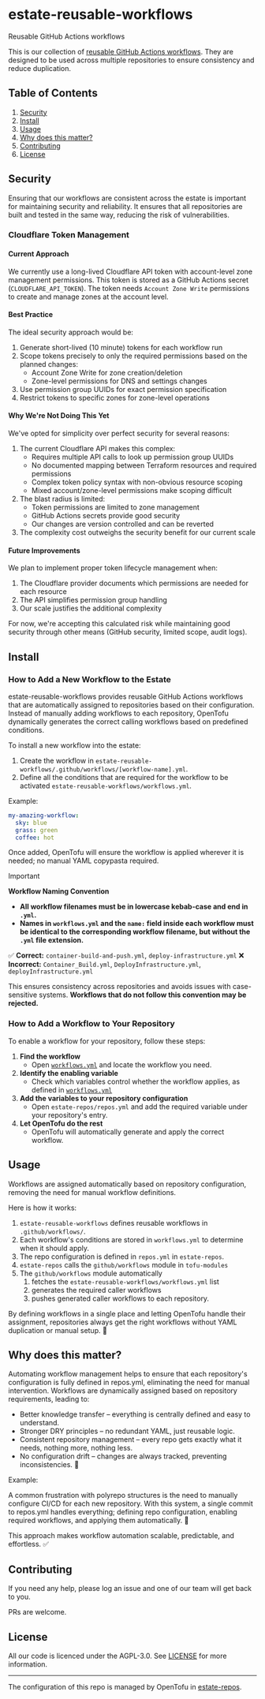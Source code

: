 [//]: # (STANDARD README)
[//]: # (https://github.com/RichardLitt/standard-readme)
[//]: # (----------------------------------------------)
[//]: # (Uncomment optional sections as required)
[//]: # (----------------------------------------------)

[//]: # (Title)
[//]: # (Match repository name)
[//]: # (REQUIRED)

# estate-reusable-workflows

[//]: # (Banner)
[//]: # (OPTIONAL)
[//]: # (Must not have its own title)
[//]: # (Must link to local image in current repository)


[//]: # (Badges)
[//]: # (OPTIONAL)
[//]: # (Must not have its own title)


[//]: # (Short description)
[//]: # (REQUIRED)
[//]: # (An overview of the intentions of this repo)
[//]: # (Must not have its own title)
[//]: # (Must be less than 120 characters)
[//]: # (Must match GitHub's description)

Reusable GitHub Actions workflows

[//]: # (Long Description)
[//]: # (OPTIONAL)
[//]: # (Must not have its own title)
[//]: # (A detailed description of the repo)

This is our collection of [reusable GitHub Actions workflows](https://resources.github.com/learn/pathways/automation/intermediate/create-reusable-workflows-in-github-actions/). They are designed to be used across multiple repositories to ensure consistency and reduce duplication.


## Table of Contents

[//]: # (REQUIRED)
[//]: # (Delete as appropriate)

1. [Security](#security)
1. [Install](#install)
1. [Usage](#usage)
2. [Why does this matter?](#why-does-this-matter-)
1. [Contributing](#contributing)
1. [License](#license)

## Security
[//]: # (OPTIONAL)
[//]: # (May go here if it is important to highlight security concerns.)

Ensuring that our workflows are consistent across the estate is important for maintaining security and reliability.
It ensures that all repositories are built and tested in the same way, reducing the risk of vulnerabilities.

### Cloudflare Token Management

#### Current Approach
We currently use a long-lived Cloudflare API token with account-level zone management permissions. This token is stored as a GitHub Actions secret (`CLOUDFLARE_API_TOKEN`). The token needs `Account Zone Write` permissions to create and manage zones at the account level.

#### Best Practice
The ideal security approach would be:
1. Generate short-lived (10 minute) tokens for each workflow run
2. Scope tokens precisely to only the required permissions based on the planned changes:
   - Account Zone Write for zone creation/deletion
   - Zone-level permissions for DNS and settings changes
3. Use permission group UUIDs for exact permission specification
4. Restrict tokens to specific zones for zone-level operations

#### Why We're Not Doing This Yet
We've opted for simplicity over perfect security for several reasons:
1. The current Cloudflare API makes this complex:
   - Requires multiple API calls to look up permission group UUIDs
   - No documented mapping between Terraform resources and required permissions
   - Complex token policy syntax with non-obvious resource scoping
   - Mixed account/zone-level permissions make scoping difficult
2. The blast radius is limited:
   - Token permissions are limited to zone management
   - GitHub Actions secrets provide good security
   - Our changes are version controlled and can be reverted
3. The complexity cost outweighs the security benefit for our current scale

#### Future Improvements
We plan to implement proper token lifecycle management when:
1. The Cloudflare provider documents which permissions are needed for each resource
2. The API simplifies permission group handling
3. Our scale justifies the additional complexity

For now, we're accepting this calculated risk while maintaining good security through other means (GitHub security, limited scope, audit logs).

[//]: # (## Background)
[//]: # (OPTIONAL)
[//]: # (Explain the motivation and abstract dependencies for this repo)

## Install

[//]: # (Explain how to install the thing.)
[//]: # (OPTIONAL IF documentation repo)
[//]: # (ELSE REQUIRED)

### How to Add a New Workflow to the Estate
estate-reusable-workflows provides reusable GitHub Actions workflows that are automatically assigned to repositories based on their configuration. Instead of manually adding workflows to each repository, OpenTofu dynamically generates the correct calling workflows based on predefined conditions.

To install a new workflow into the estate:
1.	Create the workflow in `estate-reusable-workflows/.github/workflows/[workflow-name].yml`.
2.	Define all the conditions that are required for the workflow to be activated `estate-reusable-workflows/workflows.yml`.

Example:

```yaml
my-amazing-workflow:
  sky: blue
  grass: green
  coffee: hot
```

Once added, OpenTofu will ensure the workflow is applied wherever it is needed; no manual YAML copypasta required.


> [!IMPORTANT]
> **Workflow Naming Convention**
>
> - **All workflow filenames must be in lowercase kebab-case and end in `.yml`.**
> - **Names in `workflows.yml` and the `name:` field inside each workflow must be identical to the corresponding workflow filename, but without the `.yml` file extension.**
>
> ✅ **Correct:** `container-build-and-push.yml`, `deploy-infrastructure.yml`
> ❌ **Incorrect:** `Container_Build.yml`, `DeployInfrastructure.yml`, `deployInfrastructure.yml`
>
> This ensures consistency across repositories and avoids issues with case-sensitive systems.
> **Workflows that do not follow this convention may be rejected.**

### How to Add a Workflow to Your Repository

To enable a workflow for your repository, follow these steps:

1. **Find the workflow**
   - Open [`workflows.yml`](workflows.yml) and locate the workflow you need.
2. **Identify the enabling variable**
   - Check which variables control whether the workflow applies, as defined in [`workflows.yml`](workflows.yml)
3. **Add the variables to your repository configuration**
   - Open `estate-repos/repos.yml` and add the required variable under your repository's entry.
4. **Let OpenTofu do the rest**
   - OpenTofu will automatically generate and apply the correct workflow.



## Usage
[//]: # (REQUIRED)
[//]: # (Explain what the thing does. Use screenshots and/or videos.)


Workflows are assigned automatically based on repository configuration, removing the need for manual workflow definitions.

Here is how it works:
1.	`estate-reusable-workflows` defines reusable workflows in `.github/workflows/`.
2.	Each workflow's conditions are stored in `workflows.yml` to determine when it should apply.
3.	The repo configuration is defined in `repos.yml` in `estate-repos`.
4. `estate-repos` calls the `github/workflows` module in `tofu-modules`
5. The `github/workflows` module automatically
   1. fetches the `estate-reusable-workflows/workflows.yml` list
   2. generates the required caller workflows
   3. pushes generated caller workflows to each repository.

By defining workflows in a single place and letting OpenTofu handle their assignment, repositories always get the right workflows without YAML duplication or manual setup. 🚀




[//]: # (Extra sections)
[//]: # (OPTIONAL)
[//]: # (This should not be called "Extra Sections".)
[//]: # (This is a space for ≥0 sections to be included,)
[//]: # (each of which must have their own titles.)

## Why does this matter?
Automating workflow management helps to ensure that each repository's configuration is fully defined in repos.yml, eliminating the need for manual intervention.
Workflows are dynamically assigned based on repository requirements, leading to:
- Better knowledge transfer – everything is centrally defined and easy to understand.
- Stronger DRY principles – no redundant YAML, just reusable logic.
- Consistent repository management – every repo gets exactly what it needs, nothing more, nothing less.
- No configuration drift – changes are always tracked, preventing inconsistencies. 🚀

Example:

A common frustration with polyrepo structures is the need to manually configure CI/CD for each new repository.
With this system, a single commit to repos.yml handles everything; defining repo configuration, enabling required workflows, and applying them automatically. 🚀

This approach makes workflow automation scalable, predictable, and effortless. ✅



[//]: # (## API)
[//]: # (OPTIONAL)
[//]: # (Describe exported functions and objects)



[//]: # (## Maintainers)
[//]: # (OPTIONAL)
[//]: # (List maintainers for this repository)
[//]: # (along with one way of contacting them - GitHub link or email.)



[//]: # (## Thanks)
[//]: # (OPTIONAL)
[//]: # (State anyone or anything that significantly)
[//]: # (helped with the development of this project)



## Contributing
[//]: # (REQUIRED)
If you need any help, please log an issue and one of our team will get back to you.

PRs are welcome.


## License
[//]: # (REQUIRED)

All our code is licenced under the AGPL-3.0. See [LICENSE](LICENSE) for more information.

---

The configuration of this repo is managed by OpenTofu in [estate-repos](https://github.com/evoteum/estate-repos).
